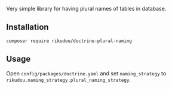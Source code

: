 Very simple library for having plural names of tables in database.

## Installation

`composer require rikudou/doctrine-plural-naming`

## Usage

Open `config/packages/doctrine.yaml` and set `naming_strategy` to `rikudou.naming_strategy.plural_naming_strategy`.
